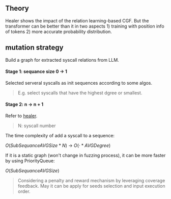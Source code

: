 ## Theory

Healer shows the impact of the relation learning-based CGF. But the transformer can be better than it in two aspects 1) training with position info of tokens 2) more accurate probability distribution.

## mutation strategy

Build a graph for extracted syscall relations from LLM.

#### Stage 1: sequance size 0 -> 1

Selected serveral syscalls as init sequences according to some algos. 

> E.g. select syscalls that have the highest dgree or smallest.

#### Stage 2: n -> n + 1

Refer to [healer](https://github.com/AmoyCherry/fuzz-with-LLM/blob/main/notes/reading.md#relation-table-guided-generation-and-mutation).

> N: syscall number

The time complexity of add a syscall to a sequence: 

$O(SubSequanceAVGSize*N)$ -> $O(·*AVGDegree)$

If it is a static graph (won't change in fuzzing process), it can be more faster by using PriorityQueue:

$O(SubSequanceAVGSize)$

> Considering a penalty and reward mechanism by leveraging coverage feedback. May it can be apply for seeds selection and input execution order.

